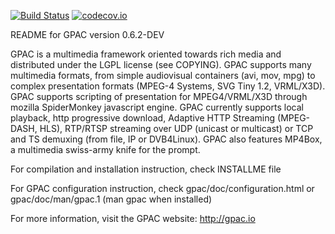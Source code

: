 [![Build Status](https://travis-ci.org/jeljeli/gpac.svg?branch=master)](https://travis-ci.org/jeljeli/gpac)
[![codecov.io](https://codecov.io/github/gpac/gpac/coverage.svg?branch=master)](https://codecov.io/github/gpac/gpac?branch=master)

README for GPAC version 0.6.2-DEV

GPAC is a multimedia framework oriented towards rich media and distributed under the LGPL license (see COPYING).
GPAC supports many multimedia formats, from simple audiovisual containers (avi, mov, mpg) to complex 
presentation formats (MPEG-4 Systems, SVG Tiny 1.2, VRML/X3D). GPAC supports scripting of presentation for MPEG4/VRML/X3D through
mozilla SpiderMonkey javascript engine.
GPAC currently supports local playback, http progressive download, Adaptive HTTP Streaming (MPEG-DASH, HLS), RTP/RTSP streaming over UDP (unicast or multicast) or TCP and TS demuxing (from file, IP or DVB4Linux).
GPAC also features MP4Box, a multimedia swiss-army knife for the prompt.

For compilation and installation instruction, check INSTALLME file

For GPAC configuration instruction, check gpac/doc/configuration.html or gpac/doc/man/gpac.1 (man gpac when installed)

For more information, visit the GPAC website:
	http://gpac.io

		
		
